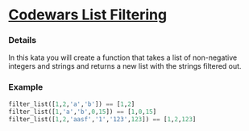 # [Codewars List Filtering](codewars.com/kata/53dbd5315a3c69eed20002dd)

### Details
In this kata you will create a function that takes a list of non-negative integers and strings and returns a new list with the strings filtered out.

### Example
```python
filter_list([1,2,'a','b']) == [1,2]
filter_list([1,'a','b',0,15]) == [1,0,15]
filter_list([1,2,'aasf','1','123',123]) == [1,2,123]
```